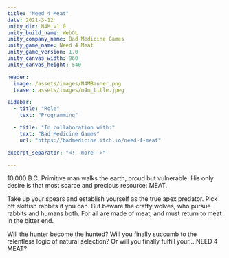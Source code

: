 ```yaml
---
title: "Need 4 Meat"
date: 2021-3-12
unity_dir: N4M_v1.0
unity_build_name: WebGL
unity_company_name: Bad Medicine Games
unity_game_name: Need 4 Meat
unity_game_version: 1.0
unity_canvas_width: 960
unity_canvas_height: 540

header:
  image: /assets/images/N4MBanner.png
  teaser: assets/images/n4m_title.jpeg

sidebar:
  - title: "Role"
    text: "Programming"

  - title: "In collaboration with:"
    text: "Bad Medicine Games"
    url: "https://badmedicine.itch.io/need-4-meat"

excerpt_separator: "<!--more-->"

---
```


10,000 B.C. Primitive man walks the earth, proud but vulnerable. His only desire is that most scarce and precious resource: MEAT.

Take up your spears and establish yourself as the true apex predator. Pick off skittish rabbits if you can. But beware the crafty wolves, who pursue rabbits and humans both. For all are made of meat, and must return to meat in the bitter end.

Will the hunter become the hunted? Will you finally succumb to the relentless logic of natural selection? Or will you finally fulfill your….NEED 4 MEAT?
